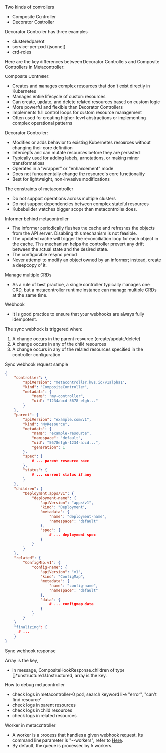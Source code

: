 
Two kinds of controllers 
- Composite Controller
- Decorator Controller

Decorator Controller has three examples
- clusteredparent
- service-per-pod (jsonnet)
- crd-roles

Here are the key differences between Decorator Controllers and Composite Controllers in Metacontroller:

Composite Controller:
- Creates and manages complex resources that don't exist directly in Kubernetes
- Manages entire lifecycle of custom resources
- Can create, update, and delete related resources based on custom logic
- More powerful and flexible than Decorator Controllers
- Implements full control loops for custom resource management
- Often used for creating higher-level abstractions or implementing complex operational patterns

Decorator Controller:
- Modifies or adds behavior to existing Kubernetes resources without changing their core definition
- Intercepts and can mutate resources before they are persisted
- Typically used for adding labels, annotations, or making minor transformations
- Operates in a "wrapper" or "enhancement" mode
- Does not fundamentally change the resource's core functionality
- Best for lightweight, non-invasive modifications

The constraints of metacontroller
- Do not support operations across multiple clusters
- Do not support dependencies between complex stateful resources
- Kubebuilder watches bigger scope than metacontroller does.
  

Informer behind metacontroller
- The informer periodically flushes the cache and refreshes the objects from the API server. Disabling this mechanism is not feasible.
- The updated cache will trigger the reconciliation loop for each object in the cache. This mechanism helps the controller prevent any drift between the actual state and the desired state.
- The configurable resync period
- Never attempt to modify an object owned by an informer; instead, create a deepcopy of it.

Manage multiple CRDs 
- As a rule of best practice, a single controller typically manages one CRD, but a metacontroller runtime instance can manage multiple CRDs at the same time.

Webhook
- It is good practice to ensure that your webhooks are always fully idempotent.

The sync webhook is triggered when:
1. A change occurs in the parent resource (create/update/delete)
2. A change occurs in any of the child resources
3. A change occurs in any of the related resources specified in the controller configuration

Sync webhook request sample
```json
{
    "controller": {
        "apiVersion": "metacontroller.k8s.io/v1alpha1",
        "kind": "CompositeController",
        "metadata": {
            "name": "my-controller",
            "uid": "1234abcd-5678-efgh..."
        }
    },
    "parent": {
        "apiVersion": "example.com/v1",
        "kind": "MyResource",
        "metadata": {
            "name": "example-resource",
            "namespace": "default",
            "uid": "5678efgh-1234-abcd...",
            "generation": 1
        },
        "spec": {
            # ... parent resource spec
        },
        "status": {
            # ... current status if any
        }
    },
    "children": {
        "Deployment.apps/v1": {
            "deployment-name": {
                "apiVersion": "apps/v1",
                "kind": "Deployment",
                "metadata": {
                    "name": "deployment-name",
                    "namespace": "default"
                },
                "spec": {
                    # ... deployment spec
                }
            }
        }
    },
    "related": {
        "ConfigMap.v1": {
            "config-name": {
                "apiVersion": "v1",
                "kind": "ConfigMap",
                "metadata": {
                    "name": "config-name",
                    "namespace": "default"
                },
                "data": {
                    # ... configmap data
                }
            }
        }
    }
    "finalizing": {
      # ... 
    }
}
```

Sync webhook response

Array is the key, 
- in message, CompositeHookResponse.children of type []*unstructured.Unstructured, array is the key. 


How to debug metacontroller
- check logs in metacontroller-0 pod, search keyword like "error", "can't find resource" 
- check logs in parent resources
- check logs in child resources
- check logs in related resources

Worker in metacontroller
- A worker is a process that handles a given webhook request. Its command line parameter is "--workers", refer to [Here](https://metacontroller.github.io/metacontroller/guide/configuration.html).
- By default, the queue is processed by 5 workers.
